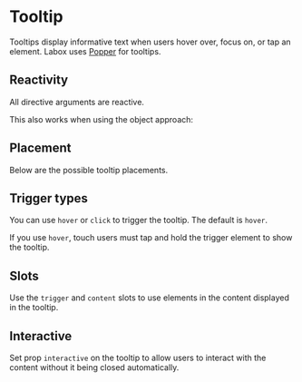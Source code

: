 # Tooltip

Tooltips display informative text when users hover over, focus on, or tap an element. Labox uses [Popper](https://npmjs.org/package/@popperjs/core) for tooltips.

<Snippet :code="example" />

## Reactivity

All directive arguments are reactive.

<Snippet :code="reactive" />

This also works when using the object approach:

<Snippet :code="reactive2" />

## Placement

Below are the possible tooltip placements.

<Snippet :code="placements" />

## Trigger types

You can use `hover` or `click` to trigger the tooltip. The default is `hover`.

If you use `hover`, touch users must tap and hold the trigger element to show the tooltip.

<Snippet :code="triggers" />

## Slots

Use the `trigger` and `content` slots to use elements in the content displayed in the tooltip.

<Snippet :code="template" />

## Interactive

Set prop `interactive` on the tooltip to allow users to interact with the content without it being closed automatically.

<Snippet :code="interactive" />

<script lang="ts" setup>
const example = `
<LButton v-tooltip="'Hey there!'">Hover me!</LButton>
`

const reactive = `
<template>
  <LButton v-tooltip="n">Hover me!</LButton>
</template>

<script>
export default {
  data() {
    return {
      n: 1
    }
  },
  mounted() {
    setInterval(() => {
      this.n++;
    }, 500)
  }
}
<\/script>
`

const reactive2 = `
<template>
  <LButton v-tooltip="{ text: variant, variant }">Hover me!</LButton>
</template>

<script>
export default {
  data() {
    return {
      variant: 'primary',
    }
  },
  mounted() {
    setInterval(() => {
      this.variant = this.variant === 'primary' ? 'error' : 'primary';
    }, 500)
  }
}
<\/script>
`

const placements = `
<template>
  <div style="display: grid; max-width: 300px; gap: 4px">
    <LButton v-tooltip="{ text: 'top-start', placement: 'top-start' }" style="grid-area: 1 / 1 / 2 / 2;">top-start</LButton>
    <LButton v-tooltip="{ text: 'top', placement: 'top' }" style="grid-area: 1 / 2 / 2 / 3;">top</LButton>
    <LButton v-tooltip="{ text: 'top-end', placement: 'top-end' }" style="grid-area: 1 / 3 / 2 / 4;">top-end</LButton>
    <LButton v-tooltip="{ text: 'left-start', placement: 'left-start' }" style="grid-area: 2 / 1 / 3 / 2;">left-start</LButton>
    <LButton v-tooltip="{ text: 'left', placement: 'left' }" style="grid-area: 3 / 1 / 4 / 2;">left</LButton>
    <LButton v-tooltip="{ text: 'left-end', placement: 'left-end' }" style="grid-area: 4 / 1 / 5 / 2;">left-end</LButton>
    <LButton v-tooltip="{ text: 'right-start', placement: 'right-start' }" style="grid-area: 2 / 3 / 3 / 4;">right-start</LButton>
    <LButton v-tooltip="{ text: 'right', placement: 'right' }" style="grid-area: 3 / 3 / 4 / 4;">right</LButton>
    <LButton v-tooltip="{ text: 'right-end', placement: 'right-end' }" style="grid-area: 4 / 3 / 5 / 4;">right-end</LButton>
    <LButton v-tooltip="{ text: 'bottom-start', placement: 'bottom-start' }" style="grid-area: 5 / 1 / 6 / 2;">bottom-start</LButton>
    <LButton v-tooltip="{ text: 'bottom', placement: 'bottom' }" style="grid-area: 5 / 2 / 6 / 3;">bottom</LButton>
    <LButton v-tooltip="{ text: 'bottom-end', placement: 'bottom-end' }" style="grid-area: 5 / 3 / 6 / 4;">bottom-end</LButton>
  </div>
</template>
`

const triggers = `
<div class="button-display">
  <LButton v-tooltip="{ text: 'Hover!', trigger: 'hover' }">Hover</LButton>
  <LButton v-tooltip="{ text: 'Click!', trigger: 'click' }">Click</LButton>
</div>
`

const template = `
<LTooltip>
  <template #trigger="{id}">
    <LButton :id="id">Hover me!</LButton>
  </template>
  <template #content>
    <p style="margin: 0"><b>bold</b> <a href="#">link</a> 🦙</p>
  </template>
</LTooltip>
`

const interactive = `
<LTooltip interactive>
  <template #trigger="{id}">
    <LButton :id="id">Hover me!</LButton>
  </template>
  <template #content>
    <p style="margin: 0">You can now click this <a href="#">link</a>.</p>
  </template>
</LTooltip>
`
</script>

